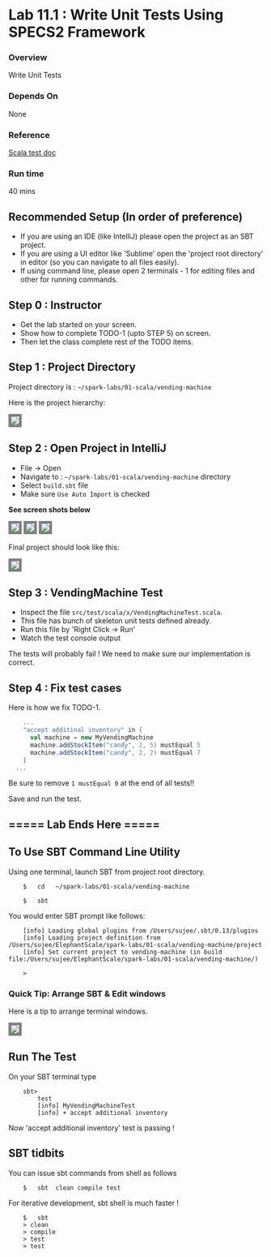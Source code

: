 <link rel='stylesheet' href='../assets/css/main.css'/>

# Lab 11.1 : Write Unit Tests Using SPECS2 Framework

### Overview
Write Unit Tests

### Depends On 
None

### Reference

[Scala test doc](https://docs.scala-lang.org/getting-started/intellij-track/testing-scala-in-intellij-with-scalatest.html)

### Run time
40 mins

## Recommended Setup (In order of preference)
* If you are using an IDE (like IntelliJ)  please open the project as an SBT project.
* If you are using a UI editor like 'Sublime'  open the 'project root directory'  in editor (so you can navigate to all files easily).
* If using command line, please open 2 terminals - 1 for editing files and other for running commands.

## Step 0 : Instructor
* Get the lab started on your screen. 
* Show how to complete TODO-1 (upto STEP 5) on screen.
* Then let the class complete rest of the TODO items.

## Step 1 : Project Directory
Project directory is : `~/spark-labs/01-scala/vending-machine`

Here is the project hierarchy:

<img src="../assets/images/1.5b.png" style="border: 5px solid grey ; max-width:100%;" />


## Step 2 : Open Project in IntelliJ
* File -> Open
* Navigate to : `~/spark-labs/01-scala/vending-machine` directory
* Select `build.sbt` file
* Make sure `Use Auto Import` is checked

**See screen shots below**

<img src="../assets/images/1.5c.png" style="border: 5px solid grey ; max-width:100%;" />
<img src="../assets/images/1.5d.png" style="border: 5px solid grey ; max-width:100%;" />
<img src="../assets/images/1.5e.png" style="border: 5px solid grey ; max-width:100%;" />

Final project should look like this:

<img src="../assets/images/1.5f.png" style="border: 5px solid grey ; max-width:100%;" />

## Step 3 : VendingMachine Test
* Inspect  the file `src/test/scala/x/VendingMachineTest.scala`.  
* This file has bunch of skeleton unit tests defined already.
* Run this file by 'Right Click -> Run'
* Watch the test console output

The tests will probably fail !  We need to make sure our implementation is correct.

## Step 4 : Fix test cases
Here is how we fix TODO-1.

```scala
    ...
    "accept additinal inventory" in {
      val machine = new MyVendingMachine
      machine.addStockItem("candy", 2, 5) mustEqual 5
      machine.addStockItem("candy", 2, 2) mustEqual 7
    }
  ...
```

Be sure to remove ` 1 mustEqual 0 ` at the end of all tests!!

Save and run the test.

## ===== Lab Ends Here =====

## To Use SBT Command Line Utility
Using one terminal, launch SBT from project root directory.
```
    $   cd   ~/spark-labs/01-scala/vending-machine

    $   sbt

```

You would enter SBT prompt like follows:

```console
    [info] Loading global plugins from /Users/sujee/.sbt/0.13/plugins
    [info] Loading project definition from /Users/sujee/ElephantScale/spark-labs/01-scala/vending-machine/project
    [info] Set current project to vending-machine (in build file:/Users/sujee/ElephantScale/spark-labs/01-scala/vending-machine/)

    > 
```

### Quick Tip: Arrange SBT & Edit windows
Here is a tip to arrange terminal windows.  

<img src="../assets/images/1.5a.png" style="border: 5px solid grey ; max-width:100%;" />



##  Run The Test

On your SBT terminal type 
```
    sbt>
        test
        [info] MyVendingMachineTest
        [info] + accept additional inventory
```

Now 'accept additional inventory' test is passing ! 


## SBT tidbits
You can issue sbt commands from shell as follows
```
    $   sbt  clean compile test
```

For iterative development, sbt shell is much faster !

```
    $   sbt
    > clean
    > compile 
    > test
    > test
```
